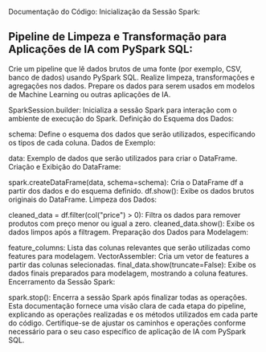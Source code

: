 Documentação do Código:
Inicialização da Sessão Spark:

## Pipeline de Limpeza e Transformação para Aplicações de IA com PySpark SQL:
Crie um pipeline que lê dados brutos de uma fonte (por exemplo, CSV, banco de dados) usando PySpark SQL.
Realize limpeza, transformações e agregações nos dados.
Prepare os dados para serem usados em modelos de Machine Learning ou outras aplicações de IA.

SparkSession.builder: Inicializa a sessão Spark para interação com o ambiente de execução do Spark.
Definição do Esquema dos Dados:

schema: Define o esquema dos dados que serão utilizados, especificando os tipos de cada coluna.
Dados de Exemplo:

data: Exemplo de dados que serão utilizados para criar o DataFrame.
Criação e Exibição do DataFrame:

spark.createDataFrame(data, schema=schema): Cria o DataFrame df a partir dos dados e do esquema definido.
df.show(): Exibe os dados brutos originais do DataFrame.
Limpeza dos Dados:

cleaned_data = df.filter(col("price") > 0): Filtra os dados para remover produtos com preço menor ou igual a zero.
cleaned_data.show(): Exibe os dados limpos após a filtragem.
Preparação dos Dados para Modelagem:

feature_columns: Lista das colunas relevantes que serão utilizadas como features para modelagem.
VectorAssembler: Cria um vetor de features a partir das colunas selecionadas.
final_data.show(truncate=False): Exibe os dados finais preparados para modelagem, mostrando a coluna features.
Encerramento da Sessão Spark:

spark.stop(): Encerra a sessão Spark após finalizar todas as operações.
Esta documentação fornece uma visão clara de cada etapa do pipeline, explicando as operações realizadas e os métodos utilizados em cada parte do código. Certifique-se de ajustar os caminhos e operações conforme necessário para o seu caso específico de aplicação de IA com PySpark SQL.
